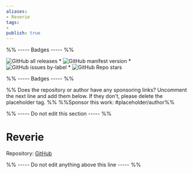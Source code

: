 ```yaml
---
aliases:
- Reverie
tags: 
- 
publish: true
---
```


%% ----- Badges ----- %%

![GitHub all releases](https://img.shields.io/github/downloads/santiyounger/Reverie-Obsidian-Theme/total?color=573E7A&logo=github&style=for-the-badge) * ![GitHub manifest version](https://img.shields.io/github/manifest-json/v/santiyounger/Reverie-Obsidian-Theme?color=573E7A&logo=github&style=for-the-badge) * ![GitHub issues by-label](https://img.shields.io/github/issues/santiyounger/Reverie-Obsidian-Theme/help%20wanted?color=573E7A&logo=github&style=for-the-badge) * ![GitHub Repo stars](https://img.shields.io/github/stars/santiyounger/Reverie-Obsidian-Theme?color=573E7A&logo=github&style=for-the-badge)

%% ----- Badges ----- %%

%% Does the repository or author have any sponsoring links? Uncomment the next line and add them below. If they don't, please delete the placeholder tag. %%
%%Sponsor this work: #placeholder/author%%

%% ----- Do not edit this section ----- %%

# Reverie

Repository: [GitHub](https://github.com/santiyounger/Reverie-Obsidian-Theme)



%% ----- Do not edit anything above this line ----- %% 
